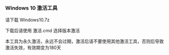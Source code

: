 ### Windows 10 激活工具

请下载 Windows10.7z

下载后请使用 激活.cmd 选择版本激活

本工具为永久激活，永远不会过期，激活后请不要使用其他激活工具，否则后导致激活失效，有效期变为180天
